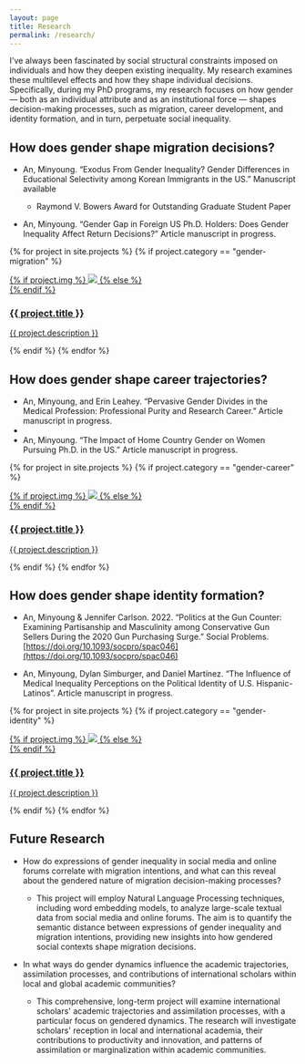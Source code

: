 ```yaml
---
layout: page
title: Research
permalink: /research/
---
```


I've always been fascinated by social structural constraints imposed on individuals and how they deepen existing inequality. My research examines these multilevel effects and how they shape individual decisions. Specifically, during my PhD programs, my research focuses on how gender — both as an individual attribute and as an institutional force — shapes decision-making processes, such as migration, career development, and identity formation, and in turn, perpetuate social inequality.

## How does gender shape migration decisions?

* An, Minyoung. “Exodus From Gender Inequality? Gender Differences in Educational Selectivity among Korean Immigrants in the US.” Manuscript available
  - Raymond V. Bowers Award for Outstanding Graduate Student Paper
 
* An, Minyoung. “Gender Gap in Foreign US Ph.D. Holders: Does Gender Inequality Affect Return Decisions?” Article manuscript in progress.


{% for project in site.projects %}
{% if project.category == "gender-migration" %}
<div class="project">
    <div class="thumbnail">
        <a href="{% if project.redirect %}{{ project.redirect }}{% else %}{{ project.url | prepend: site.baseurl | prepend: site.url }}{% endif %}"{% if project.redirect %} target="_blank"{% endif %}>
        {% if project.img %}
        <img class="thumbnail" src="{{ project.img | prepend: site.baseurl | prepend: site.url }}"/>
        {% else %}
        <div class="thumbnail blankbox"></div>
        {% endif %}    
        <span>
            <h3>{{ project.title }}</h3>
            <p>{{ project.description }}</p>
        </span>
        </a>
    </div>
</div>
{% endif %}
{% endfor %}

## How does gender shape career trajectories?
* An, Minyoung, and Erin Leahey. “Pervasive Gender Divides in the Medical Profession: Professional Purity and Research Career.” Article manuscript in progress.
* 
* An, Minyoung. “The Impact of Home Country Gender on Women Pursuing Ph.D. in the US.” Article manuscript in progress.


{% for project in site.projects %}
{% if project.category == "gender-career" %}
<div class="project">
    <div class="thumbnail">
        <a href="{% if project.redirect %}{{ project.redirect }}{% else %}{{ project.url | prepend: site.baseurl | prepend: site.url }}{% endif %}"{% if project.redirect %} target="_blank"{% endif %}>
        {% if project.img %}
        <img class="thumbnail" src="{{ project.img | prepend: site.baseurl | prepend: site.url }}"/>
        {% else %}
        <div class="thumbnail blankbox"></div>
        {% endif %}    
        <span>
            <h3>{{ project.title }}</h3>
            <p>{{ project.description }}</p>
        </span>
        </a>
    </div>
</div>
{% endif %}
{% endfor %}

## How does gender shape identity formation?
* An, Minyoung & Jennifer Carlson. 2022. “Politics at the Gun Counter: Examining Partisanship and Masculinity among Conservative Gun Sellers During the 2020 Gun Purchasing Surge.” Social Problems.[https://doi.org/10.1093/socpro/spac046](https://doi.org/10.1093/socpro/spac046)

* An, Minyoung, Dylan Simburger, and Daniel Martínez. “The Influence of Medical Inequality Perceptions on the Political Identity of U.S. Hispanic-Latinos”. Article manuscript in progress.


{% for project in site.projects %}
{% if project.category == "gender-identity" %}
<div class="project">
    <div class="thumbnail">
        <a href="{% if project.redirect %}{{ project.redirect }}{% else %}{{ project.url | prepend: site.baseurl | prepend: site.url }}{% endif %}"{% if project.redirect %} target="_blank"{% endif %}>
        {% if project.img %}
        <img class="thumbnail" src="{{ project.img | prepend: site.baseurl | prepend: site.url }}"/>
        {% else %}
        <div class="thumbnail blankbox"></div>
        {% endif %}    
        <span>
            <h3>{{ project.title }}</h3>
            <p>{{ project.description }}</p>
        </span>
        </a>
    </div>
</div>
{% endif %}
{% endfor %}

## Future Research

* How do expressions of gender inequality in social media and online forums correlate with migration intentions, and what can this reveal about the gendered nature of migration decision-making processes?
  
  - This project will employ Natural Language Processing techniques, including word embedding models, to analyze large-scale textual data from social media and online forums. The aim is to quantify the semantic distance between expressions of gender inequality and migration intentions, providing new insights into how gendered social contexts shape migration decisions.

* In what ways do gender dynamics influence the academic trajectories, assimilation processes, and contributions of international scholars within local and global academic communities?
  
  - This comprehensive, long-term project will examine international scholars' academic trajectories and assimilation processes, with a particular focus on gendered dynamics. The research will investigate scholars' reception in local and international academia, their contributions to productivity and innovation, and patterns of assimilation or marginalization within academic communities.
